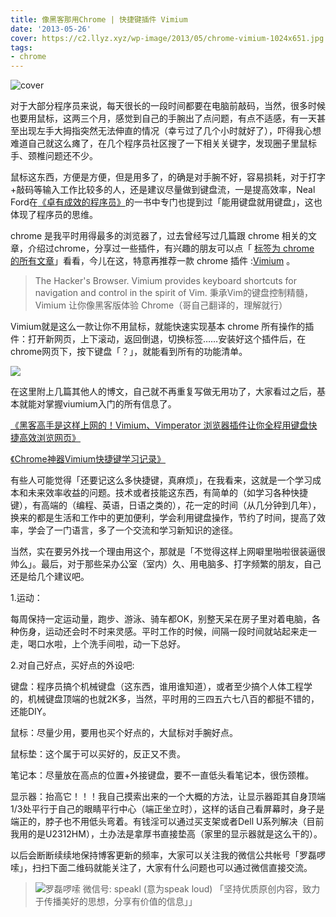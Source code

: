 ```yaml
---
title: 像黑客那用Chrome | 快捷键插件 Vimium
date: '2013-05-26'
cover: https://c2.llyz.xyz/wp-image/2013/05/chrome-vimium-1024x651.jpg
tags:
- chrome
---
```


![cover](https://c2.llyz.xyz/wp-image/2013/05/chrome-vimium-1024x651.jpg)

对于大部分程序员来说，每天很长的一段时间都要在电脑前敲码，当然，很多时候也要用鼠标，这两三个月，感觉到自己的手腕出了点问题，有点不适感，有一天甚至出现左手大拇指突然无法伸直的情况（幸亏过了几个小时就好了），吓得我心想难道自己就这么瘫了，在几个程序员社区搜了一下相关关键字，发现圈子里鼠标手、颈椎问题还不少。

鼠标这东西，方便是方便，但是用多了，的确是对手腕不好，容易损耗，对于打字+敲码等输入工作比较多的人，还是建议尽量做到键盘流，一是提高效率，Neal Ford在[《卓有成效的程序员》](https://book.douban.com/subject/3558788/)的一书中专门也提到过「能用键盘就用键盘」，这也体现了程序员的思维。

chrome 是我平时用得最多的浏览器了，过去曾经写过几篇跟 chrome 相关的文章，介绍过chrome，分享过一些插件，有兴趣的朋友可以点「 [标签为 chrome 的所有文章](https://luolei.org/tag/chrome/)」看看，今儿在这，特意再推荐一款 chrome 插件 :[Vimium](https://chrome.google.com/webstore/detail/vimium/dbepggeogbaibhgnhhndojpepiihcmeb) 。

> The Hacker's Browser. Vimium provides keyboard shortcuts for navigation and control in the spirit of Vim. 秉承Vim的键盘控制精髓，Vimium 让你像黑客版体验 Chrome（哥自己翻译的，理解就行）

Vimium就是这么一款让你不用鼠标，就能快速实现基本 chrome 所有操作的插件：打开新网页，上下滚动，返回倒退，切换标签……安装好这个插件后，在chrome网页下，按下键盘「？」，就能看到所有的功能清单。

![](https://c2.llyz.xyz/wp-image/2013/05/vimium-function.png)

在这里附上几篇其他人的博文，自己就不再重复写做无用功了，大家看过之后，基本就能对掌握viumium入门的所有信息了。

[《黑客高手是这样上网的！Vimium、Vimperator 浏览器插件让你全程用键盘快捷高效浏览网页》](https://www.iplaysoft.com/vimium-and-vimperator.html)

[《Chrome神器Vimium快捷键学习记录》](https://www.cppblog.com/deercoder/archive/2011/10/22/158886.html)

有些人可能觉得「还要记这么多快捷键，真麻烦」，在我看来，这就是一个学习成本和未来效率收益的问题。技术或者技能这东西，有简单的（如学习各种快捷键），有高端的（编程、英语，日语之类的），花一定的时间（从几分钟到几年），换来的都是生活和工作中的更加便利，学会利用键盘操作，节约了时间，提高了效率，学会了一门语言，多了一个交流和学习新知识的途径。

当然，实在要另外找一个理由用这个，那就是「不觉得这样上网噼里啪啦很装逼很帅么」。最后，对于那些呆办公室（室内）久、用电脑多、打字频繁的朋友，自己还是给几个建议吧。

1.运动：

每周保持一定运动量，跑步、游泳、骑车都OK，别整天呆在房子里对着电脑，各种伤身，运动还会时不时来灵感。平时工作的时候，间隔一段时间就站起来走一走，喝口水啦，上个洗手间啦，动一下总好。

2.对自己好点，买好点的外设吧:

键盘：程序员搞个机械键盘（这东西，谁用谁知道），或者至少搞个人体工程学的，机械键盘顶端的也就2K多，当然，平时用的三四五六七八百的都挺不错的，还能DIY。

鼠标：尽量少用，要用也买个好点的，大鼠标对手腕好点。

鼠标垫：这个属于可以买好的，反正又不贵。

笔记本：尽量放在高点的位置+外接键盘，要不一直低头看笔记本，很伤颈椎。

显示器：抬高它！！！我自己摸索出来的一个大概的方法，让显示器距其自身顶端1/3处平行于自己的眼睛平行中心（端正坐立时），这样的话自己看屏幕时，身子是端正的，脖子也不用低头弯着。有钱淫可以通过买支架或者Dell U系列解决（目前我用的是U2312HM），土办法是拿厚书直接垫高（家里的显示器就是这么干的）。

以后会断断续续地保持博客更新的频率，大家可以关注我的微信公共帐号「罗磊啰嗦」，扫扫下面二维码就能关注了，大家有什么问题也可以通过微信直接交流。

> ![](https://c2.llyz.xyz/wp-image/2013/05/weixin-code-150x150.jpg)罗磊啰嗦 微信号: speakl (意为speak loud) 「坚持优质原创内容，致力于传播美好的思想，分享有价值的信息」」

